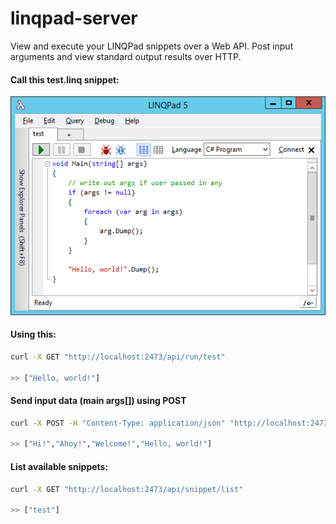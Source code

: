 # linqpad-server

View and execute your LINQPad snippets over a Web API. Post input arguments and view standard output results over HTTP.

#### Call this test.linq snippet:

![Image](https://raw.githubusercontent.com/jogleasonjr/linqpad-server/master/images/snippet.png)

#### Using this:

```bash
curl -X GET "http://localhost:2473/api/run/test"

>> ["Hello, world!"]
```

#### Send input data (main args[]) using POST

```bash
curl -X POST -H "Content-Type: application/json" "http://localhost:2473/api/snippet/run/test" -d '"Hi! Ahoy! Welcome!"' 

>> ["Hi!","Ahoy!","Welcome!","Hello, world!"]
```

#### List available snippets:

```bash
curl -X GET "http://localhost:2473/api/snippet/list"

>> ["test"]
```
